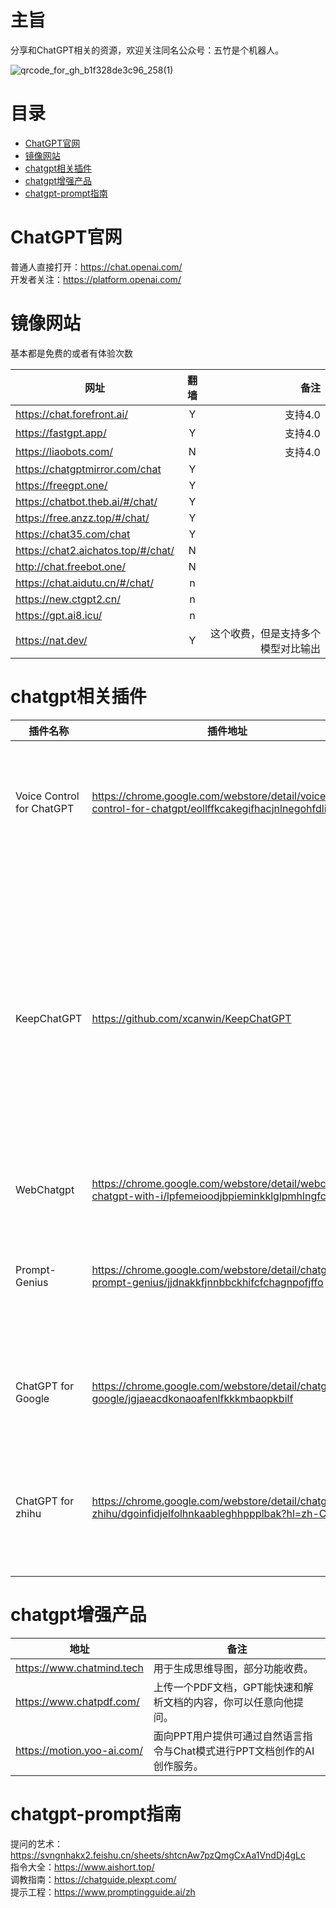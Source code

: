 # 主旨

分享和ChatGPT相关的资源，欢迎关注同名公众号：五竹是个机器人。

![qrcode_for_gh_b1f328de3c96_258(1)](https://user-images.githubusercontent.com/132084705/235296458-8818bd46-c670-48de-9a0a-5987374e97b0.jpg)


# 目录
 - [ChatGPT官网](#chatgpt官网)
 - [镜像网站](#镜像网站)
 - [chatgpt相关插件](#chatgpt相关插件)
 - [chatgpt增强产品 ](#chatgpt增强产品)
 - [chatgpt-prompt指南](#chatgpt-prompt指南)

# ChatGPT官网

普通人直接打开：https://chat.openai.com/    
开发者关注：https://platform.openai.com/



# 镜像网站

基本都是免费的或者有体验次数

| 网址                            | 翻墙 | 备注     |
| -------------------------------|:----:| --------:|
| https://chat.forefront.ai/      | Y    | 支持4.0 |
| https://fastgpt.app/           | Y    | 支持4.0 |
| https://liaobots.com/          | N    | 支持4.0 |
| https://chatgptmirror.com/chat | Y    |          |
| https://freegpt.one/           | Y    |          |
| https://chatbot.theb.ai/#/chat/| Y    |          |
| https://free.anzz.top/#/chat/  | Y    |          |
| https://chat35.com/chat        | Y    |          |
| https://chat2.aichatos.top/#/chat/ | N |          |
| http://chat.freebot.one/       | N    |          |
| https://chat.aidutu.cn/#/chat/ | n   |          |
| https://new.ctgpt2.cn/         | n   |          |
| https://gpt.ai8.icu/           | n   |          |
| https://nat.dev/               | Y    | 这个收费，但是支持多个模型对比输出 |


# chatgpt相关插件

| 插件名称                  | 插件地址                                                                                                    | 备注                                                                                                                                                                                                                                                                                                                                                                                                                                                                                                                                                                                                                                                                                                                                                                                                                                                                                                                                                                                                                                                                                                                                                                                                                                                                                                                                                                                                                                                                                                                                                                                                                                                                                                                                                                                                                                                                                                                                                                                                                                                                                                                                                                                                                                                                                                                                                                                                                   |
|---------------------------|-------------------------------------------------------------------------------------------------------------|--------------------------------------------------------------------------------------------------------------------------------------------------------------------------------------------------------------------------------------------------------------------------------------------------------------------------------------------------------------------------------------------------------------------------------------------------------------------------------------------------------------------------------------------------------------------------------------------------------------------------------------------------------------------------------------------------------------------------------------------------------------------------------------------------------------------------------------------------------------------------------------------------------------------------------------------------------------------------------------------------------------------------------------------------------------------------------------------------------------------------------------------------------------------------------------------------------------------------------------------------------------------------------------------|
| Voice Control for ChatGPT | https://chrome.google.com/webstore/detail/voice-control-for-chatgpt/eollffkcakegifhacjnlnegohfdlidhn        | 这是一款基于 ChatGPT 的语音控制插件，通过这款语音控制插件，我们就可以在浏览器上跟着ChatGPT进行语音对话。                                                                                                                                                                                                                                                                                                                                                                                                                                                                                                                                                                                                                                                                                                                                                                                                                                                                                                                                                                                                                                                                                                                                                                                                                                                                                                                                                                                                                                                                                                                                                                                                                                                                                                                                                                                                                   |
| KeepChatGPT               | https://github.com/xcanwin/KeepChatGPT                                                                      | 解决所有报错，让我们的AI体验无比顺畅、丝滑、高效。持续更新的增强功能，如取消审计等。解决的报错如下: (1) NetworkError when attempting to fetch resource. (2) Something went wrong. If this issue persists please contact us through our help center at help.openai.com. (3) Conversation not found. (4) This content may violate our content policy.                                                                                                                                                                                                                                                                                                                                                                                                                                                                                                                                                                                                                                                                                                                                                         |
| WebChatgpt                | https://chrome.google.com/webstore/detail/webchatgpt-chatgpt-with-i/lpfemeioodjbpieminkklglpmhlngfcn    | 可以使chatgpt联网                                                                                                                                                                                                                                                                                                                                                                                                                                                                                                                                                                                                                                                                                                                                                                                                                                                                                                                                                                                                                                                                                                                                                                                                                                                                                                                                                                                                                                                                                                                                                                                                                                                                                                                                                                                                                       |
| Prompt-Genius             | https://chrome.google.com/webstore/detail/chatgpt-prompt-genius/jjdnakkfjnnbbckhifcfchagnpofjffo         | 支持ChatGPT 对话历史记录保存或者导出，可以使用扩展的提示模板功能轻松查找提示并将其添加到您的收藏中，用户可以直接在页面上搜索、分类和选择提示。                                                                                                                                                                                                                                                                                                                                                                                                                                                                                                                                                                                                                                                                                                                                                                                                                                                                                                                   |
| ChatGPT for Google        | https://chrome.google.com/webstore/detail/chatgpt-for-google/jgjaeacdkonaoafenlfkkkmbaopkbilf           | 这款插件是我们在使用搜索引擎检索内容时候，在谷歌检索内容的界面上同时显示ChatGPT的回答                                                                                                                                                                                                                                                                                                                                                                                                                                                                                                                                                                                                                                                                                                                                                                                                                                                                                                                                                                                                                                                                                                                                                                                                                                                                                                                                                                                                                                                                                                                                                                                                                                                       |
| ChatGPT for zhihu         | https://chrome.google.com/webstore/detail/chatgpt-for-zhihu/dgoinfidjelfolhnkaableghhppplbak?hl=zh-CN | ChatGPT for zhihu知乎插件能够帮助大家更快的得到问题的恢复，不需要等待很长的时间就能够得到答案。可以很便捷的使用，通过浏览器就能直接使用了。                                                                                                                                                                                                                                                                                                                                                                                                                                                                                                                                                                                                                                                                                                                                                                                                                                                                                                                                                                                                                                                                                                                                                                                                                                                                                                                                                                                                                            |


# chatgpt增强产品       

| 地址                          | 备注                                                                                                                                                                                                                                   |
|-------------------------------|----------------------------------------------------------------------------------------------------------------------------------------------------------------------------------------------------------------------------------------|
| https://www.chatmind.tech     | 用于生成思维导图，部分功能收费。                                                                                                                                                                                                       |
| https://www.chatpdf.com/      | 上传一个PDF文档，GPT能快速和解析文档的内容，你可以任意向他提问。                                                                                                                                                                         |
| https://motion.yoo-ai.com/   | 面向PPT用户提供可通过自然语言指令与Chat模式进行PPT文档创作的AI创作服务。                                                                                                                                                               |


# chatgpt-prompt指南

提问的艺术：https://svngnhakx2.feishu.cn/sheets/shtcnAw7pzQmgCxAa1VndDj4gLc  
指令大全：https://www.aishort.top/  
调教指南：https://chatguide.plexpt.com/  
提示工程：https://www.promptingguide.ai/zh  


